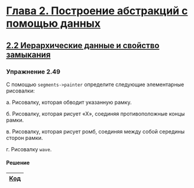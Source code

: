 # [Глава 2. Построение абстракций с помощью данных](index.md#Глава-2-Построение-абстракций-с-помощью-данных)
## [2.2 Иерархические данные и свойство замыкания](index.md#22-Иерархические-данные-и-свойство-замыкания)

### Упражнение 2.49
С помощью `segments->painter` определите следующие элементарные рисовалки:

а. Рисовалку, которая обводит указанную рамку.

б. Рисовалку, которая рисует «Х», соединяя противоположные концы рамки.

в. Рисовалку, которая рисует ромб, соединяя между собой середины сторон рамки.

г. Рисовалку `wave`.

#### Решение
[Код](../../src/chapter02/exercise_2_49.rkt) |
--- |
